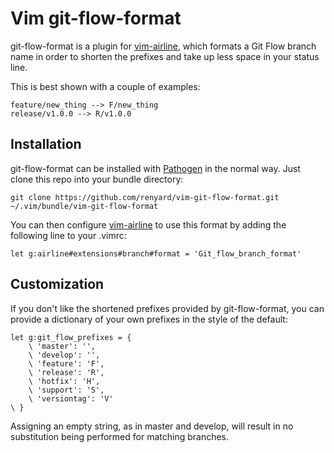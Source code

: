 # Vim git-flow-format

git-flow-format is a plugin for [vim-airline](https://github.com/bling/vim-airline), which formats a Git Flow branch name
in order to shorten the prefixes and take up less space in your status line.

This is best shown with a couple of examples:
```
feature/new_thing --> F/new_thing
release/v1.0.0 --> R/v1.0.0
```

## Installation

git-flow-format can be installed with [Pathogen](https://github.com/tpope/vim-pathogen) in the normal way.
Just clone this repo into your bundle directory:
```Shell
git clone https://github.com/renyard/vim-git-flow-format.git ~/.vim/bundle/vim-git-flow-format
```

You can then configure [vim-airline](https://github.com/bling/vim-airline) to use this format by adding the following line to your .vimrc:
```VimL
let g:airline#extensions#branch#format = 'Git_flow_branch_format'
```

## Customization

If you don't like the shortened prefixes provided by git-flow-format,
you can provide a dictionary of your own prefixes in the style of the default:

```VimL
let g:git_flow_prefixes = {
    \ 'master': '',
    \ 'develop': '',
    \ 'feature': 'F',
    \ 'release': 'R',
    \ 'hotfix': 'H',
    \ 'support': 'S',
    \ 'versiontag': 'V'
\ }
```

Assigning an empty string, as in master and develop,
will result in no substitution being performed for matching branches.
